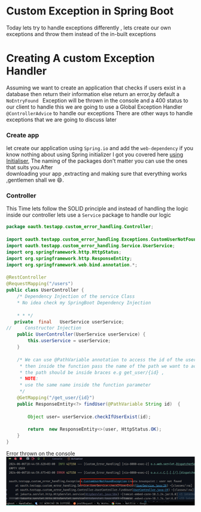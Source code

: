 # Custom Exception in Spring Boot
Today lets try to handle exceptions differently , lets create our own exceptions and throw them instead of the in-built exceptions
# Creating A custom Exception Handler
Assuming we want to create an application that checks if users exist in a database then return their information else return an error,by default a ``NoEntryFound `` Exception will be thrown in the console and a 400 status to our client to handle this we are going to use a Global Exception Handler ``@ControllerAdvice`` to handle our exceptions
There are other ways to handle exceptions that we are going to discuss later
### Create app
let create our application using ``Spring.io`` and add the ``web-dependency`` if you know nothing about using Spring initializer I got you covered here [using Initialiser](), The naming of the packages don't matter you can use the ones that suits you.After  
downloading your app ,extracting and making sure that everything works ,gentlemen shall we 😄.

###  Controller
This Time lets follow the SOLID principle and instead of handling the logic inside our controller lets use a ``Service`` package to handle our logic

```java
package oauth.testapp.custom_error_handling.Controller;

import oauth.testapp.custom_error_handling.Exceptions.CustomUserNotFoundException;
import oauth.testapp.custom_error_handling.Service.UserService;
import org.springframework.http.HttpStatus;
import org.springframework.http.ResponseEntity;
import org.springframework.web.bind.annotation.*;

@RestController
@RequestMapping("/users")
public class UserController {
    /* Dependency Injection of the service Class
    * No idea check my SpringBoot Dependency Injection

    * * */
   private  final   UserService userService;
//     Constructor Injection
    public UserController(UserService userService) {
        this.userService = userService;
    }

    /* We can use @PathVariable annotation to access the id of the user from the path
     * then inside the function pass the name of the path we want to access
     * the path should be inside braces e.g get_user/{id} ,
     * NOTE:
     * use the same name inside the function parameter
     */
    @GetMapping("/get_user/{id}")
    public ResponseEntity<?> findUser(@PathVariable String id)  {

        Object user= userService.checkIfUserExist(id);

        return  new ResponseEntity<>(user, HttpStatus.OK);
    }
}

```


Error thrown on the console
![img.png](images/img.png)

